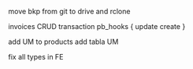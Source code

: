 move bkp from git to drive and rclone

invoices CRUD transaction pb_hooks {
update
create
}

add UM to products
add tabla UM

fix all types in FE
